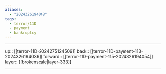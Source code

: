 ```yaml
---
aliases:
  - "2024326194048"
tags:
  - terror/11D
  - payment
  - bankruptcy
---
```




***

up:: [[terror-11D-2024275124509]]
back:: [[terror-11D-payment-113-2024326194036]]
forward:: [[terror-11D-payment-115-2024326194054]]
layer:: [[brokenscale|layer-333]]

***
